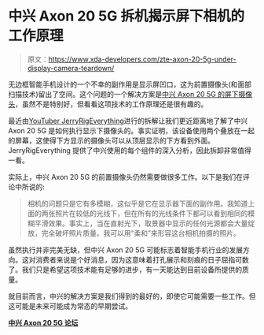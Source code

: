 # 中兴 Axon 20 5G 拆机揭示屏下相机的工作原理

> 原文：<https://www.xda-developers.com/zte-axon-20-5g-under-display-camera-teardown/>

无边框智能手机设计的一个不幸的副作用是显示屏凹口，这为前置摄像头(和面部扫描技术)留出了空间。这个问题的一个解决方案是[中兴 Axon 20 5G 的屏下摄像头](https://www.xda-developers.com/zte-axon-20-5g-under-display-camera-goes-on-sale-449/)，虽然不是特别好，但看看这项技术的工作原理还是很有趣的。

最近由[YouTuber JerryRigEverything](https://youtu.be/u2J_5JnqQ8Y)进行的拆解让我们更近距离地了解了中兴 Axon 20 5G 是如何执行显示下摄像头的。事实证明，该设备使用两个叠放在一起的屏幕，这使得下方显示的摄像头可以从顶层显示的下方看到外面。JerryRigEverything 提供了中兴使用的每个组件的深入分析，因此拆卸非常值得一看。

实际上，中兴 Axon 20 5G 的前置摄像头仍然需要做很多工作。以下是我们在评论中所说的:

> 相机的问题只是它有多模糊，这似乎是它在显示器下面的副作用。我知道上面的两张照片在较低的光线下，但在所有的光线条件下都可以看到相同的模糊平滑效果。事实上，当在直射光下，取景器中显示的任何光源都会大量绽放，完全破坏照片质量。我可以用“柔和”来形容这台相机拍摄的照片。

虽然执行并非完美无缺，但中兴 Axon 20 5G 可能标志着智能手机行业的发展方向。这对消费者来说是个好消息，因为这意味着打孔展示和刻痕的日子屈指可数了。我们只是希望这项技术能有足够的进步，有一天能达到目前设备所提供的质量。

就目前而言，中兴的解决方案是我们得到的最好的，即使它可能需要一些工作。但这可能是未来可能成为常态的早期尝试。

**[中兴 Axon 20 5G 论坛](https://forum.xda-developers.com/c/zte-axon-20-5g.11461/)**